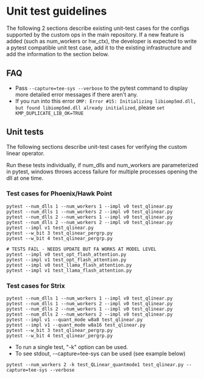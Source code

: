 # Unit test guidelines

The following 2 sections describe existing unit-test cases for the configs supported by the custom ops in the main repository. 
If a new feature is added (such as num_workers or hw_ctx), the developer is expected to write a pytest compatible unit test case, add it to the existing infrastructure and add the information to the section below. 

## FAQ
- Pass ```--capture=tee-sys --verbose``` to the pytest command to display more detailed error messages if there aren't any.
- If you run into this error ```OMP: Error #15: Initializing libiomp5md.dll, but found libiomp5md.dll already initialized```, please ```set KMP_DUPLICATE_LIB_OK=TRUE```

## Unit tests

The following sections describe unit-test cases for verifying the custom linear operator. 

Run these tests individually, if num_dlls and num_workers are parameterized in pytest, windows throws access failure for multiple processes opening the dll at one time.

### Test cases for Phoenix/Hawk Point
```
pytest --num_dlls 1 --num_workers 1 --impl v0 test_qlinear.py
pytest --num_dlls 1 --num_workers 2 --impl v0 test_qlinear.py
pytest --num_dlls 2 --num_workers 1 --impl v0 test_qlinear.py
pytest --num_dlls 2 --num_workers 2 --impl v0 test_qlinear.py
pytest --impl v1 test_qlinear.py
pytest --w_bit 3 test_qlinear_pergrp.py 
pytest --w_bit 4 test_qlinear_pergrp.py 

# TESTS FAIL - NEEDS UPDATE BUT FA WORKS AT MODEL LEVEL
pytest --impl v0 test_opt_flash_attention.py
pytest --impl v1 test_opt_flash_attention.py
pytest --impl v0 test_llama_flash_attention.py
pytest --impl v1 test_llama_flash_attention.py
```

### Test cases for Strix
```
pytest --num_dlls 1 --num_workers 1 --impl v0 test_qlinear.py
pytest --num_dlls 1 --num_workers 2 --impl v0 test_qlinear.py
pytest --num_dlls 2 --num_workers 1 --impl v0 test_qlinear.py
pytest --num_dlls 2 --num_workers 2 --impl v0 test_qlinear.py
pytest --impl v1 --quant_mode w8a8 test_qlinear.py
pytest --impl v1 --quant_mode w8a16 test_qlinear.py
pytest --w_bit 3 test_qlinear_pergrp.py 
pytest --w_bit 4 test_qlinear_pergrp.py 
```

* To run a single test, "-k" option can be used. 
* To see stdout, --capture=tee-sys can be used (see example below)

```
pytest --num_workers 2 -k test_QLinear_quantmode1 test_qlinear.py --capture=tee-sys --verbose
```